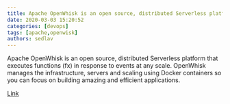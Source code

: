 ```yaml
---
title: Apache OpenWhisk is an open source, distributed Serverless platform that executes functions
date: 2020-03-03 15:20:52
categories: [devops]
tags: [apache,openwisk]
authors: sedlav
---
```


Apache OpenWhisk is an open source, distributed Serverless platform that executes functions (fx) in response to events at any scale. OpenWhisk manages the infrastructure, servers and scaling using Docker containers so you can focus on building amazing and efficient applications.

[Link](https://openwhisk.apache.org/documentation.html)
